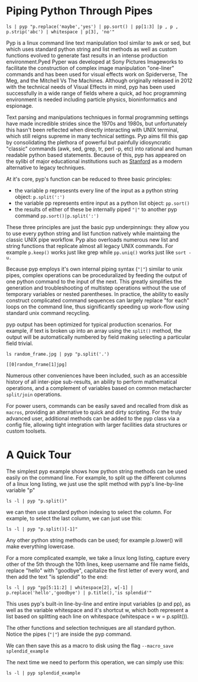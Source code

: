 


# Piping Python Through Pipes
`ls | pyp "p.replace('maybe','yes') | pp.sort() | pp[1:3] |p , p , p.strip('abc') | whitespace | p[3], 'no'"`

Pyp is a linux command line text manipulation tool similar to awk or sed, but which uses standard python string and list methods as well as custom functions evolved to generate fast results in an intense production environment.Pyed Pyper was developed at Sony Pictures Imageworks to facilitate the construction of complex image manipulation "one-liner" commands and has been used for visual effects work on Spiderverse, The Meg, and the Mitchell Vs The Machines.  Although originally released in 2012 with the technical needs of Visual Effects in mind, pyp has been used successfully in a wide range of fields where a quick, ad hoc programming environment is needed including particle physics, bioninformatics and espionage.

   Text parsing and manipulations techniques in formal programming settings have made incredible strides since the 1970s and 1980s, but unfortunately this hasn't been reflected when directly interacting with UNIX terminal, which still reigns supreme in many technical settings.  Pyp aims fill this gap by consolidating the plethora of powerful but painfully idiosyncratic "classic" commands (awk, sed, grep, tr, perl -p, etc) into rational and human readable python based statements.  Because of this, pyp has appeared on the sylibi of major educational institutions such as [Stanford](https://web.stanford.edu/class/physics91SI/cgi-bin/?page_id=317) as a modern alternative to legacy techniques.

At it's core, pyp's function can be reduced to three basic principles:

* the variable p represesnts every line of the input as a python string object: `p.split(':')`
* the variable pp represents entire input as a python list object: `pp.sort()` 
* the results of either of these be internally piped `"|"` to another pyp command `pp.sort()|p.split(':')`

These three principles are just the basic pyp underpinnings: they allow you to use every python string and list function natively while maintaing the classic UNIX pipe workflow.  Pyp also overloads numerous new list and string functions that replicate almost all legacy UNIX commands.  For example `p.keep()` works just like grep while `pp.uniq()` works just like `sort -u.` 

Because pyp employs it's own internal piping syntax (`"|"`) similar to unix pipes, complex operations can be proceduralized by feeding the output of one python command to the input of the next. This greatly simplifies the generation and troubleshooting of multistep operations without the use of temporary variables or nested parentheses. In practice, the ability to easily construct complicated command sequences can largely replace "for each" loops on the command line, thus significantly speeding up work-flow using standard unix command recycling.



pyp output has been optimized for typical production scenarios. For example, if text is broken up into an array using the `split()` method, the output will be automatically numbered by field making selecting a particular field trivial.

`ls random_frame.jpg | pyp "p.split('.')`

`[[0]random_frame[1]jpg]` 
 

Numerous other conveniences have been included, such as an accessible history of all inter-pipe sub-results, an ability to perform mathematical operations, and a complement of variables based on common metacharcter `split/join` operations.

For power users, commands can be easily saved and recalled from disk as `macros`, providing an alternative to quick and dirty scripting. For the truly advanced user, additional methods can be added to the pyp class via a config file, allowing tight integration with larger facilities data structures or custom toolsets.





# A Quick Tour
The simplest pyp example shows how python string methods can be used easily on the command line. For example, to split up the different columns of a linux long listing, we just use the split method with pyp's line-by-line variable "p"

`ls -l | pyp "p.split()"`

we can then use standard python indexing to select the column. For example, to select the last column, we can just use this:

`ls -l | pyp "p.split()[-1]"`

Any other python string methods can be used; for example p.lower() will make everything lowercase.

For a more complicated example, we take a linux long listing, capture every other of the 5th through the 10th lines, keep username and file name fields, replace "hello" with "goodbye", capitalize the first letter of every word, and then add the text "is splendid" to the end:

`ls -l | pyp "pp[5:11:2] | whitespace[2], w[-1] | p.replace('hello','goodbye') | p.title(),'is splendid'"`

This uses pyp's built-in line-by-line and entire input variables (p and pp), as well as the variable whitespace and it's shortcut w, which both represent a list based on splitting each line on whitespace (whitespace = w = p.split()).

The other functions and selection techniques are all standard python. Notice the pipes (`"|"`) are inside the pyp command.

We can then save this as a macro to disk using the flag `--macro_save splendid_example`

The next time we need to perform this operation, we can simply use this:

`ls -l | pyp splendid_example`







